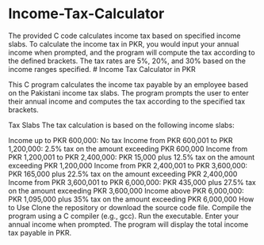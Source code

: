 # Income-Tax-Calculator

The provided C code calculates income tax based on specified income slabs. To calculate the income tax in PKR, you would input your annual income when prompted, and the program will compute the tax according to the defined brackets. The tax rates are 5%, 20%, and 30% based on the income ranges specified. # Income Tax Calculator in PKR

This C program calculates the income tax payable by an employee based on the Pakistani income tax slabs. The program prompts the user to enter their annual income and computes the tax according to the specified tax brackets.

Tax Slabs
The tax calculation is based on the following income slabs:

Income up to PKR 600,000: No tax
Income from PKR 600,001 to PKR 1,200,000: 2.5% tax on the amount exceeding PKR 600,000
Income from PKR 1,200,001 to PKR 2,400,000: PKR 15,000 plus 12.5% tax on the amount exceeding PKR 1,200,000
Income from PKR 2,400,001 to PKR 3,600,000: PKR 165,000 plus 22.5% tax on the amount exceeding PKR 2,400,000
Income from PKR 3,600,001 to PKR 6,000,000: PKR 435,000 plus 27.5% tax on the amount exceeding PKR 3,600,000
Income above PKR 6,000,000: PKR 1,095,000 plus 35% tax on the amount exceeding PKR 6,000,000
How to Use
Clone the repository or download the source code file.
Compile the program using a C compiler (e.g., gcc).
Run the executable.
Enter your annual income when prompted.
The program will display the total income tax payable in PKR.
